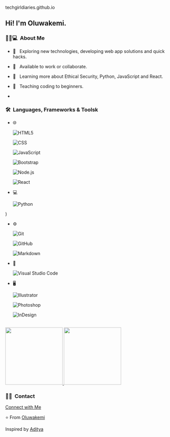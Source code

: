 techgirldiaries.github.io

<h2> Hi! I'm Oluwakemi.</h2>    


<h3> 👸🏾💻 &nbsp;About Me </h3>

- 🤔 &nbsp; Exploring new technologies, developing web app solutions and quick hacks.

- 💼 &nbsp; Available to work or collaborate.

- 🌱 &nbsp; Learning more about Ethical Security, Python, JavaScript and React.

- 📖 &nbsp; Teaching coding to beginners.
- 

<h3> 🛠 &nbsp;Languages, Frameworks & Toolsk</h3>

- 🌐 &nbsp;

  ![HTML5](https://img.shields.io/badge/-HTML5-333333?style=flat&logo=HTML5)

  ![CSS](https://img.shields.io/badge/-CSS-333333?style=flat&logo=CSS3&logoColor=1572B6)

  ![JavaScript](https://img.shields.io/badge/-JavaScript-333333?style=flat&logo=javascript)

  ![Bootstrap](https://img.shields.io/badge/-Bootstrap-333333?style=flat&logo=bootstrap&logoColor=563D7C)

  ![Node.js](https://img.shields.io/badge/-Node.js-333333?style=flat&logo=node.js)

  ![React](https://img.shields.io/badge/-React-333333?style=flat&logo=react)

- 💻 &nbsp;

  ![Python](https://img.shields.io/badge/-Python-333333?style=flat&logo=python)

)

- ⚙️ &nbsp;

  ![Git](https://img.shields.io/badge/-Git-333333?style=flat&logo=git)

  ![GitHub](https://img.shields.io/badge/-GitHub-333333?style=flat&logo=github)

  ![Markdown](https://img.shields.io/badge/-Markdown-333333?style=flat&logo=markdown)

- 🔧 &nbsp;

  ![Visual Studio Code](https://img.shields.io/badge/-Visual%20Studio%20Code-333333?style=flat&logo=visual-studio-code&logoColor=007ACC)

- 🖥 &nbsp;

  ![Illustrator](https://img.shields.io/badge/-Illustrator-333333?style=flat&logo=adobe-illustrator)

  ![Photoshop](https://img.shields.io/badge/-Photoshop-333333?style=flat&logo=adobe-photoshop)

  ![InDesign](https://img.shields.io/badge/-InDesign-333333?style=flat&logo=adobe-indesign)

<br/>

<a href="https://github.com/techgirldiaries">

  <img height="180em" src="https://github-readme-stats.vercel.app/api?username=techgirldiaries&theme=buefy&show_icons=true" />

  <img height="180em" src="https://github-readme-stats.vercel.app/api/top-langs/?username=techgirldiaries&theme=buefy&layout=compact" />

</a>

</br>

<h3> 🤝🏻 &nbsp;Contact </h3>

<p align="center">

<a href="https://techgirldiaries.github.io/contact">Connect with Me</a>

</p>

⭐️ From [Oluwakemi](https://github.com/techgirldiaries)

Inspired by [Aditya](https://github.com/AVS1208)
